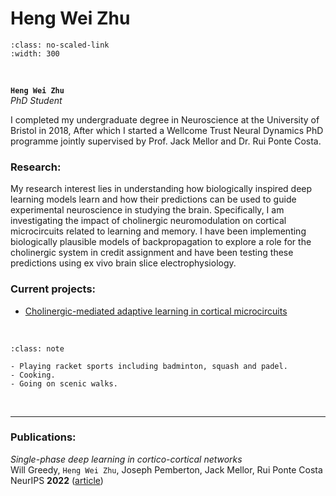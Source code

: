 # Heng Wei Zhu

```{image} ../../img/members/heng.jpg 
:class: no-scaled-link
:width: 300
```

&nbsp;

**`Heng Wei Zhu`**  
_PhD Student_  
[<i class="fa-brands fa-twitter fa-lg" style="color:#2a67cf"></i>](https://twitter.com/HengWZhu)
[<i class="fa-brands fa-linkedin-in fa-lg" style="color:#5a97d8"></i>](https://www.linkedin.com/in/heng-wei-zhu-167a11176/)
[<i class="fa-solid fa-building-columns" style="color: #d74242;"></i>](https://neuralml.github.io/people/RPC_heng_wei_zhu/index.html)
[<i class="fa-solid fa-envelope"></i>](mailto:hz15605@my.bristol.ac.uk)
<!--[<i class="fa-brands fa-researchgate" style="color: #57dba8;"></i>](https://www.researchgate.com)
[<i class="fa-brands fa-orcid" style="color: #6eee5d;"></i>](https://www.orcid.org)
[<i class="fa-brands fa-github" style="color: #696969;"></i>](https://www.github.com)-->


I completed my undergraduate degree in Neuroscience at the University of Bristol in 2018,
After which I started a Wellcome Trust Neural Dynamics PhD programme jointly supervised by Prof. Jack Mellor and Dr. Rui Ponte Costa. 

### Research:

My research interest lies in understanding how biologically inspired deep learning models learn and how their predictions can be used to guide experimental neuroscience 
in studying the brain. Specifically, I am investigating the impact of cholinergic neuromodulation on cortical microcircuits related to learning and memory. 
I have been implementing biologically plausible models of 
backpropagation to explore a role for the cholinergic system in credit assignment and have been testing these predictions using ex vivo brain slice electrophysiology.  


### Current projects:

- [Cholinergic-mediated adaptive learning in cortical microcircuits](../../projects/adaptive-learning)


&nbsp;


```{admonition} Outside of the lab
:class: note

- Playing racket sports including badminton, squash and padel. 
- Cooking. 
- Going on scenic walks. 

``` 


&nbsp;

---


### Publications:

_Single-phase deep learning in cortico-cortical networks_<br>
Will Greedy, `Heng Wei Zhu`, Joseph Pemberton, Jack Mellor, Rui Ponte Costa <br>
NeurIPS **2022** ([article](https://proceedings.neurips.cc/paper_files/paper/2022/hash/99088dffd5eab0babebcda4bc58bbcea-Abstract-Conference.html))